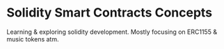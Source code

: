 # Solidity Smart Contracts Concepts

Learning & exploring solidity development. Mostly focusing on ERC1155 & music tokens atm.
